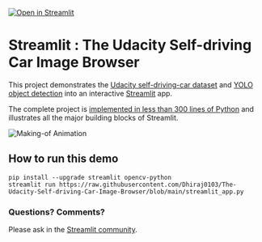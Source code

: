 [![Open in Streamlit](https://static.streamlit.io/badges/streamlit_badge_black_white.svg)](https://share.streamlit.io/streamlit/demo-self-driving)

# Streamlit : The Udacity Self-driving Car Image Browser

This project demonstrates the [Udacity self-driving-car dataset](https://github.com/udacity/self-driving-car) and [YOLO object detection](https://pjreddie.com/darknet/yolo) into an interactive [Streamlit](https://streamlit.io) app.

The complete project is [implemented in less than 300 lines of Python](https://github.com/Dhiraj0103/The-Udacity-Self-driving-Car-Image-Browser/blob/main/streamlit_app.py) and illustrates all the major building blocks of Streamlit.

![Making-of Animation](https://raw.githubusercontent.com/streamlit/demo-self-driving/master/av_final_optimized.gif "Making-of Animation")

## How to run this demo
```
pip install --upgrade streamlit opencv-python
streamlit run https://raw.githubusercontent.com/Dhiraj0103/The-Udacity-Self-driving-Car-Image-Browser/blob/main/streamlit_app.py
```

### Questions? Comments?

Please ask in the [Streamlit community](https://discuss.streamlit.io).


